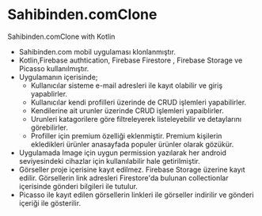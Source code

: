# Sahibinden.comClone
Sahibinden.comClone with Kotlin
- Sahibinden.com mobil uygulaması klonlanmıştır.
- Kotlin,Firebase authtication, Firebase Firestore , Firebase Storage ve Picasso kullanılmıştır.
- Uygulamanın içerisinde;
  - Kullanıcılar sisteme e-mail adresleri ile kayıt olabilir ve giriş yapablirler.
  - Kullanıcılar kendi profilleri üzerinde de CRUD işlemleri yapabilirler.
  - Kendilerine ait urunler üzerinde CRUD işlemleri yapaiblirler.
  - Urunleri katagorilere göre filtreleyerek listeleyebilir ve detaylarını görebilirler.
  - Profiller için premium özelliği eklenmiştir. Premium kişilerin ekledikleri ürünler anasayfada populer ürünler olarak gözükür.
- Uygulamada Image için uygun permission yazılarak her android seviyesindeki cihazlar için kullanılabilir hale getirilmiştir.
- Görseller proje içerisine kayıt edilmez. Firebase Storage üzerine kayıt edilir. Görsellerin link adresleri Firestore'da bulunan collectionlar içerisinde gönderi bilgileri ile tutulur.
- Picasso ile kayıt edilen görsellerin linkleri ile görseller indirilir ve gönderi içeriği ile gösterilir.
